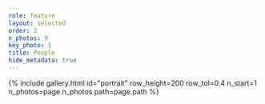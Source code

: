 ```yaml
---
role: feature
layout: selected
order: 2
n_photos: 9
key_photo: 1
title: People
hide_metadata: true
---
```


{% include gallery.html id="portrait" row_height=200 row_tol=0.4 n_start=1 n_photos=page.n_photos path=page.path %}

